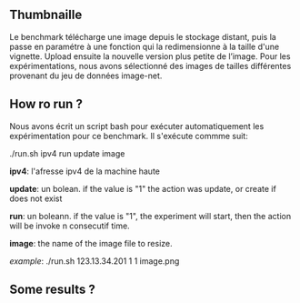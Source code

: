 ## Thumbnaille

Le benchmark télécharge une image depuis le stockage distant, puis la passe en paramétre à une fonction qui la redimensionne à la taille d'une vignette. Upload ensuite la nouvelle version plus petite de l’image. Pour les expérimentations, nous avons sélectionné des images de tailles différentes  provenant du jeu de données image-net.

## How ro run ? 
Nous avons écrit un script bash pour exécuter automatiquement les expérimentation pour ce benchmark. Il s'exécute commme suit: 

./run.sh ipv4 run update image 

**ipv4**: l'afresse ipv4 de la machine haute 

**update**: un bolean. if the value is "1" the action was update, or create if does not exist

**run**: un boleann. if the value is "1", the experiment will start, then the action will be invoke n consecutif time. 

**image**: the name of the image file to resize. 

*example*: ./run.sh 123.13.34.201 1 1 image.png

## Some results ? 

 